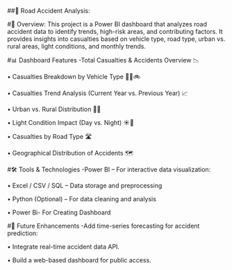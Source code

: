 ##🚦 Road Accident Analysis:

#📌 Overview:
This project is a Power BI dashboard that analyzes road accident data to identify trends, high-risk areas, and contributing factors. It provides insights into casualties based on vehicle type, road type, urban vs. rural areas, light conditions, and monthly trends.

#📊 Dashboard Features -Total Casualties & Accidents Overview 📉

•	Casualties Breakdown by Vehicle Type 🚗🚌🚲

•	Casualties Trend Analysis (Current Year vs. Previous Year) 📈

•	Urban vs. Rural Distribution 🌆🏡

•	Light Condition Impact (Day vs. Night) ☀️🌙

•	Casualties by Road Type 🛣️

•	Geographical Distribution of Accidents 🗺️

#🛠️ Tools & Technologies -Power BI – For interactive data visualization:

•	Excel / CSV / SQL – Data storage and preprocessing

•	Python (Optional) – For data cleaning and analysis

•	Power Bi- For Creating Dashboard

#📢 Future Enhancements -Add time-series forecasting for accident prediction:

•	Integrate real-time accident data API.

•	Build a web-based dashboard for public access.
